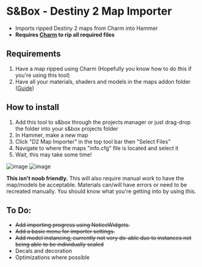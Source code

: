 # S&Box - Destiny 2 Map Importer
- Imports ripped Destiny 2 maps from Charm into Hammer
- **Requires [Charm](https://github.com/MontagueM/Charm) to rip all required files**
 
## Requirements
1. Have a map ripped using Charm (Hopefully you know how to do this if you're using this tool)
2. Have all your materials, shaders and models in the maps addon folder ([Guide](https://github.com/DeltaDesigns/Charm/wiki/Source-2-Importing))
 
## How to install

1. Add this tool to s&box through the projects manager or just drag-drop the folder into your s&box projects folder
2. In Hammer, make a new map
3. Click "D2 Map Importer" in the top tool bar then "Select Files"
4. Navigate to where the maps "info.cfg" file is located and select it
5. Wait, this may take some time!
 
 ![image](https://user-images.githubusercontent.com/50308149/200097482-e0b2caae-d737-490e-b1c6-60c6e863347b.png)
 ![image](https://user-images.githubusercontent.com/50308149/200098022-8cc995e7-cee4-4c0e-947c-45ba174f7464.png)

**This isn't noob friendly.**
This will also require manual work to have the map/models be acceptable. Materials can/will have errors or need to be recreated manually. You should know what you're getting into by using this.

## To Do:
- ~~Add importing progress using NoticeWidgets.~~
- ~~Add a basic menu for importer settings.~~
- ~~Add model instancing, currently not very do-able due to instances not being able to be individually scaled~~
- Decals and decoration
- Optimizations where possible

